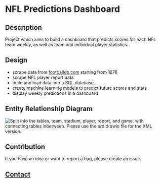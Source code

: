 # NFL Predictions Dashboard

## Description
 
Project which aims to build a dashboard that predicts scores for each NFL team weekly, as well as team and individual player statistics.

## Design

- scrape data from [footballdb.com](https://www.footballdb.com/) starting from 1978
- scrape NFL player report data
- build and load data into a SQL database
- create machine learning models to predict future scores and stats
- display weekly predictions in a dashboard

## Entity Relationship Diagram

![Split into the tables, team, stadium, player, report, and game, with connecting tables inbetween. Please use the erd.drawio file for the XML version.](https://raw.githubusercontent.com/ColeBallard/nfl-predictions-dashboard/main/res/erd.drawio.png)

## Contribution

If you have an idea or want to report a bug, please create an issue.

## **[Contact](https://coleb.io/contact)**
